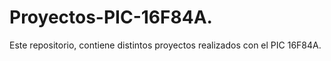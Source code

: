 # Proyectos-PIC-16F84A.
Este repositorio, contiene distintos proyectos realizados con el PIC 16F84A.

